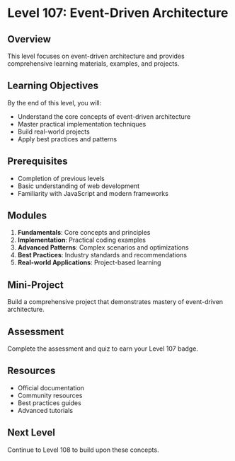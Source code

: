# Level 107: Event-Driven Architecture

## Overview
This level focuses on event-driven architecture and provides comprehensive learning materials, examples, and projects.

## Learning Objectives
By the end of this level, you will:
- Understand the core concepts of event-driven architecture
- Master practical implementation techniques
- Build real-world projects
- Apply best practices and patterns

## Prerequisites
- Completion of previous levels
- Basic understanding of web development
- Familiarity with JavaScript and modern frameworks

## Modules
1. **Fundamentals**: Core concepts and principles
2. **Implementation**: Practical coding examples
3. **Advanced Patterns**: Complex scenarios and optimizations
4. **Best Practices**: Industry standards and recommendations
5. **Real-world Applications**: Project-based learning

## Mini-Project
Build a comprehensive project that demonstrates mastery of event-driven architecture.

## Assessment
Complete the assessment and quiz to earn your Level 107 badge.

## Resources
- Official documentation
- Community resources
- Best practices guides
- Advanced tutorials

## Next Level
Continue to Level 108 to build upon these concepts.
